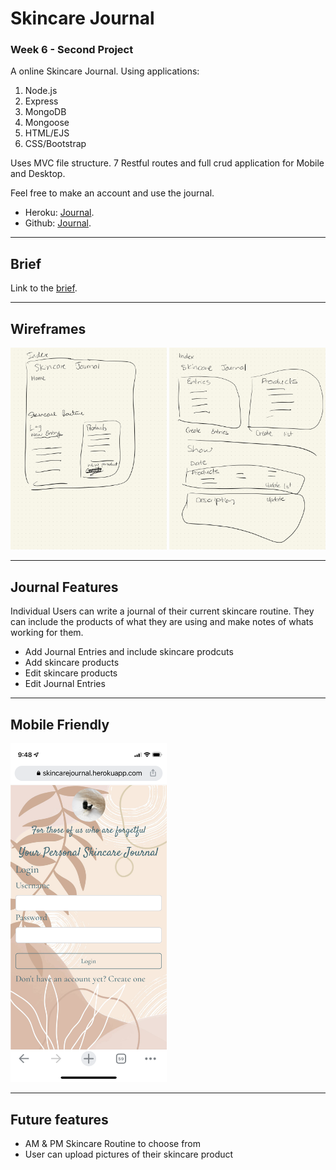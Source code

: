 # Skincare Journal

### Week 6 - Second Project

A online Skincare Journal. Using applications:

1. Node.js
2. Express
3. MongoDB
4. Mongoose
5. HTML/EJS
6. CSS/Bootstrap

Uses MVC file structure.
7 Restful routes and full crud application for Mobile and Desktop.

Feel free to make an account and use the journal.

- Heroku: [Journal](https://skincarejournal.herokuapp.com/login).
- Github: [Journal](https://github.com/Suzyyc/skincare-journal).

<hr>

## Brief

Link to the [brief](brief.md).

<hr>

## Wireframes

<img src="./public/img/Suzy-9.jpg" width="250"> <img src="./public/img/Suzy-14-2.jpg" width="250">

<hr>

## Journal Features

Individual Users can write a journal of their current skincare routine. They can include the products of what they are using and make notes of whats working for them.

- Add Journal Entries and include skincare prodcuts
- Add skincare products
- Edit skincare products
- Edit Journal Entries

<hr>

## Mobile Friendly

<img src="./public/img/IMG_3126.PNG" width="250">

<hr>

## Future features

- AM & PM Skincare Routine to choose from
- User can upload pictures of their skincare product
